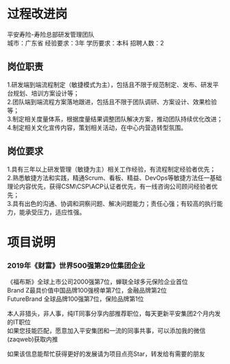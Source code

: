 # 过程改进岗
平安寿险-寿险总部研发管理团队  
城市：广东省 经验要求：3年 学历要求：本科  招聘人数：2

## 岗位职责
1.研发端到端流程制定（敏捷模式为主），包括且不限于规范制定、发布、研发平台规划、培训方案设计等；   
2.团队端到端流程方案落地跟进，包括且不限于团队调研、方案设计、效果检验等；   
3.制定相关度量体系，根据度量结果调整团队解决方案，推动团队持续优化改进；   
4.制定相关文化宣传内容，策划相关活动，在中心内营造转型氛围。

## 岗位要求
1.具有三年以上研发管理（敏捷为主）相关工作经验，有流程制定经验者优先；   
2.熟悉敏捷方法和实践，精通Scrum、看板、精益、DevOps等敏捷方法任一基础理论内容优先，获得CSM\CSP\ACP认证者优先，有一线咨询公司顾问经验者优先；   
3.具有出色的沟通、协调和洞察问题、解决问题能力；责任心强；有较高的执行能力，能承受压力，适应性强。

# 项目说明

### 2019年《财富》世界500强第29位集团企业
《福布斯》全球上市公司2000强第7位，蝉联全球多元保险企业首位  
Brand Z最具价值中国品牌100强榜单第7位，金融品牌第2位  
FutureBrand 全球品牌100强第7位，保险品牌第1位

本人非猎头，非人事，纯IT同事分享内部推荐职位，每天更新平安集团2个月内发的IT职位  
如果您技能匹配，愿意加入平安集团和一流的同事共事，可以添加我的微信(zaqweb)获取内推 

如果该信息能帮忙获得更好的发展请为项目点亮Star，转发给有需要的朋友




